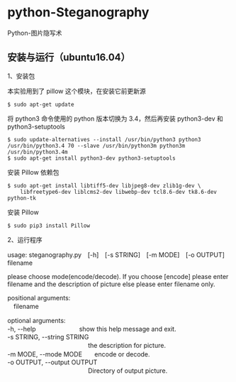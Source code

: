 # python-Steganography
Python-图片隐写术

安装与运行（ubuntu16.04）
---

1、安装包

本实验用到了 pillow 这个模块，在安装它前更新源
```
$ sudo apt-get update
```

将 python3 命令使用的 python 版本切换为 3.4，然后再安装 python3-dev 和 python3-setuptools
```
$ sudo update-alternatives --install /usr/bin/python3 python3 /usr/bin/python3.4 70 --slave /usr/bin/python3m python3m /usr/bin/python3.4m
$ sudo apt-get install python3-dev python3-setuptools
```

安装 Pillow 依赖包
```
$ sudo apt-get install libtiff5-dev libjpeg8-dev zlib1g-dev \
    libfreetype6-dev liblcms2-dev libwebp-dev tcl8.6-dev tk8.6-dev python-tk
```

安装 Pillow
```
$ sudo pip3 install Pillow
```

2、运行程序

usage: steganography.py　[-h]　[-s STRING]　[-m MODE]　[-o OUTPUT]　filename<br>

please choose mode(encode/decode). If you choose [encode] please enter<br>
filename and the description of picture else please enter filename only.

positional arguments:<br>
　filename

optional arguments:<br>
  -h, --help　　　　　　　show this help message and exit.<br>
  -s STRING, --string STRING<br>
  　　　　　　　　　　　　　the description for picture.<br>
  -m MODE, --mode MODE　　encode or decode.<br>
  -o OUTPUT, --output OUTPUT<br>
  　　　　　　　　　　　　　Directory of output picture.<br>
               
               

